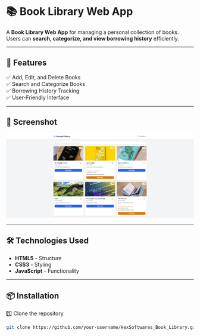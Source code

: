# 📚 Book Library Web App

A **Book Library Web App** for managing a personal collection of books. Users can **search, categorize, and view borrowing history** efficiently.

---

## 🚀 Features

✅ Add, Edit, and Delete Books  
✅ Search and Categorize Books  
✅ Borrowing History Tracking  
✅ User-Friendly Interface  

---

## 📸 Screenshot

![Book Library Screenshot](screenshot.png)

---

## 🛠️ Technologies Used

- **HTML5** - Structure  
- **CSS3** - Styling  
- **JavaScript** - Functionality  

---

## 📦 Installation

1️⃣ Clone the repository  
```sh
git clone https://github.com/your-username/HexSoftwares_Book_Library.git
